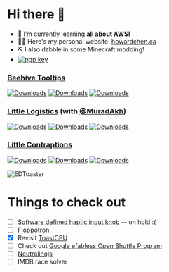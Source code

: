 # Hi there 👋

- 🌱 I’m currently learning **all about AWS!**
- 👨‍💻 Here's my personal website: [howardchen.ca](http://www.howardchen.ca)
- ⛏️ I also dabble in some Minecraft modding!
- [![pgp key](https://img.shields.io/badge/gpg-0x1C4196D44BA8CD7D-313131?style=flat-square&labelColor=32a84e&color=313131)](https://github.com/EDToaster.gpg)

### [Beehive Tooltips](https://github.com/EDToaster/beehive-tooltips)
[![Downloads](https://cf.way2muchnoise.eu/title/376753.svg?badge_style=flat)](https://www.curseforge.com/minecraft/mc-mods/beehivetooltips)
[![Downloads](https://cf.way2muchnoise.eu/full_376753_downloads.svg?badge_style=flat)](https://www.curseforge.com/minecraft/mc-mods/beehivetooltips)
[![Downloads](https://cf.way2muchnoise.eu/versions/376753.svg?badge_style=flat)](https://www.curseforge.com/minecraft/mc-mods/beehivetooltips)

### [Little Logistics](https://github.com/MuradAkh/LittleLogistics) (with [@MuradAkh](https://github.com/MuradAkh/))
[![Downloads](https://cf.way2muchnoise.eu/title/570050.svg?badge_style=flat)](https://www.curseforge.com/minecraft/mc-mods/little-logistics)
[![Downloads](https://cf.way2muchnoise.eu/full_570050_downloads.svg?badge_style=flat)](https://www.curseforge.com/minecraft/mc-mods/little-logistics)
[![Downloads](https://cf.way2muchnoise.eu/versions/570050.svg?badge_style=flat)](https://www.curseforge.com/minecraft/mc-mods/little-logistics)

### [Little Contraptions](https://github.com/EDToaster/LittleContraptions)
[![Downloads](https://cf.way2muchnoise.eu/title/594563.svg?badge_style=flat)](https://www.curseforge.com/minecraft/mc-mods/little-contraptions)
[![Downloads](https://cf.way2muchnoise.eu/full_594563_downloads.svg?badge_style=flat)](https://www.curseforge.com/minecraft/mc-mods/little-contraptions)
[![Downloads](https://cf.way2muchnoise.eu/versions/594563.svg?badge_style=flat)](https://www.curseforge.com/minecraft/mc-mods/little-contraptions)


<img align="center" src="https://github-readme-stats.vercel.app/api?username=EDToaster&show_icons=true&locale=en&theme=dracula&include_all_commits=true&count_private=true" alt="EDToaster"/>

# Things to check out
- [ ] [Software defined haptic input knob](https://www.youtube.com/watch?v=ip641WmY4pA) -- on hold :(
- [ ] [Floppotron](https://www.youtube.com/watch?v=kCCXRerqaJI)
- [x] Revisit [ToastCPU](https://github.com/EDToaster/ToastCPU)
- [ ] Check out [Google efabless Open Shuttle Program](https://efabless.com/open_shuttle_program)
- [ ] [Neutralinojs](https://neutralino.js.org/)
- [ ] IMDB race solver
